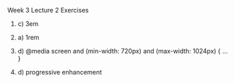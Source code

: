 Week 3 Lecture 2 Exercises

1. c) 3em

2. a) 1rem

3. d) @media screen and (min-width: 720px) and (max-width: 1024px) { ... }

4. d) progressive enhancement


